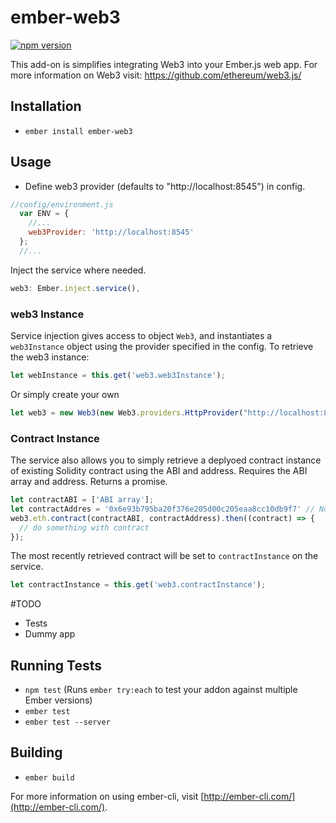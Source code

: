 # ember-web3
[![npm version](https://badge.fury.io/js/ember-web3.svg)](https://badge.fury.io/js/ember-web3)

This add-on is simplifies integrating Web3 into your Ember.js web app.
For more information on Web3 visit: https://github.com/ethereum/web3.js/

## Installation

* `ember install ember-web3`

## Usage
* Define web3 provider (defaults to "http://localhost:8545") in config.
```javascript
//config/environment.js
  var ENV = {
    //...
    web3Provider: 'http://localhost:8545'
  };
  //...
```
Inject the service where needed.
```javascript
web3: Ember.inject.service(),
```
### web3 Instance
Service injection gives access to object `Web3`, and instantiates a `web3Instance` object using the provider specified in the config.
To retrieve the web3 instance:
```javascript
let webInstance = this.get('web3.web3Instance');
```
Or simply create your own
```javascript
let web3 = new Web3(new Web3.providers.HttpProvider("http://localhost:8545"));
```

### Contract Instance
The service also allows you to simply retrieve a deplyoed contract instance of existing Solidity contract using the ABI and address. Requires the ABI array and address. Returns a promise.
```javascript
let contractABI = ['ABI array'];
let contractAddres = '0x6e93b795ba20f376e205d00c205eaa8cc10db9f7' // Not real a contract address
web3.eth.contract(contractABI, contractAddress).then((contract) => {
  // do something with contract
});
```
The most recently retrieved contract will be set to `contractInstance` on the service.
```javascript
let contractInstance = this.get('web3.contractInstance');
```

#TODO
* Tests
* Dummy app

## Running Tests

* `npm test` (Runs `ember try:each` to test your addon against multiple Ember versions)
* `ember test`
* `ember test --server`

## Building

* `ember build`

For more information on using ember-cli, visit [http://ember-cli.com/](http://ember-cli.com/).
